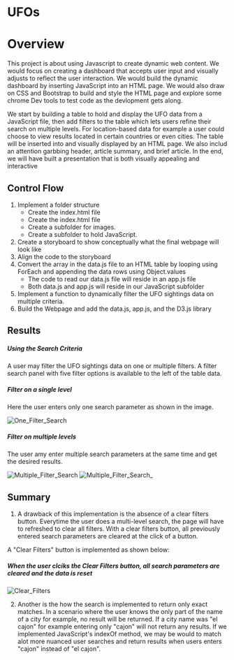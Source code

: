 # UFOs
# Overview
This project is about using Javascript to create dynamic web content. We would focus on creating a dashboard that accepts user input and visually adjusts to reflect the user interaction. We would build the dynamic dashboard by inserting JavaScript into an HTML page. We would also draw on CSS and Bootstrap to build and style the HTML page and explore some chrome Dev tools to test code as the devlopment gets along.

We start by building a table to hold and display the UFO data from a JavaScript file, then add filters to the table which lets users refine their search on multiple levels. For location-based data for example a user could choose to view results located in certain countries or even cities. The table will be inserted into and visually displayed by an HTML page. We also includ an attention garbbing header, article summary, and brief article. In the end, we will have built a presentation that is both visually appealing and interactive

## Control Flow
1. Implement a folder structure
      - Create the index.html file
      - Create the index.html file
      - Create a subfolder for images.
      - Create a subfolder to hold JavaScript.
2. Create a storyboard to show conceptually what the final webpage will look like
3. Align the code to the storyboard
4. Convert the array in the data.js file to an HTML table by looping using ForEach and appending the data rows using Object.values
      - The code to read our data.js file will reside in an app.js file
      - Both data.js and app.js will reside in our JavaScript subfolder
5. Implement a function to dynamically filter the UFO sightings data on multiple criteria.
6. Build the Webpage and add the data.js, app.js, and the D3.js library

## Results
##### Using the Search Criteria
A user may filter the UFO sightings data on one or multiple filters. A filter search panel with five filter options is available to the left of the table data.

##### Filter on a single level
Here the user enters only one search parameter as shown in the image.

![One_Filter_Search](https://user-images.githubusercontent.com/67847583/124824278-c7032700-df37-11eb-8ef0-5935ea518724.png)

##### Filter on multiple levels
The user amy enter multiple search parameters at the same time and get the desired results.

![Multiple_Filter_Search](https://user-images.githubusercontent.com/67847583/124824442-fd40a680-df37-11eb-9fda-00e6e8ca4c3b.png)
![Multiple_Filter_Search_](https://user-images.githubusercontent.com/67847583/124824462-03368780-df38-11eb-8e9f-318bec3ae9a8.png)


## Summary
1. A drawback of this implementation is the absence of a clear filters button. Everytime the user does a multi-level search, the page will have to refreshed to clear all filters. With a clear filters button, all previously entered search parameters are cleared at the click of a button.

A "Clear Filters" button is implemented as shown below:
##### When the user clciks the Clear Filters button, all search parameters are cleared and the data is reset

![Clear_Filters](https://user-images.githubusercontent.com/67847583/124826258-3c6ff700-df3a-11eb-8245-b26e51b49f22.png)

2. Another is the how the search is implemented to return only exact matches. In a scenario where the user knows the only part of the name of a city for example, no result will be returned. If a city name was "el cajon" for example entering only "cajon" will not return any results. If we implemented JavaScript's indexOf method, we may be would to match alot more nuanced user searches and return results when users enters "cajon" instead of "el cajon".
